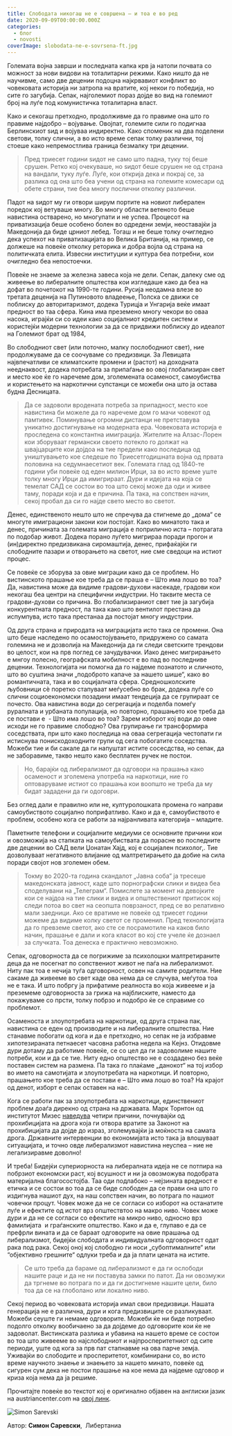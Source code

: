 ```yaml
---
title: Слободата никогаш не е совршена – и тоа е во ред
date: 2020-09-09T00:00:00.000Z
categories:
  - блог
  - novosti
coverImage: slobodata-ne-e-sovrsena-ft.jpg
---
```


Големата војна заврши и последната капка крв ја натопи почвата со можност за нови видови на тоталитарни режими. Како ништо да не научивме, само две децении подоцна најкрвавиот конфликт во човековата историја ни затропа на вратите, кој некои го побeдија, но сите го загубија. Сепак, најголемиот пораз дојде во вид на големиот број на луѓе под комунистичка тоталитарна власт.

Како и секогаш претходно, продолживме да го правиме она што го правиме најдобро – вoјување. Овојпат, големите сили го подигнаа Берлинскиот ѕид и војуваа индиректно. Како споменик на два поделени светови, толку слични, а во исто време сепак толку различни, тој стоеше како непремостлива граница безмалку три децении.

> Пред триесет години ѕидот не само што падна, туку тој беше срушен. Ретко кој очекуваше, но ѕидот беше срушен не од страна на вандали, туку луѓе. Луѓе, кои открија дека и покрај се, за разлика од она што беа учени од страна на големите комесари од обете страни, тие беа многу послични отколку различни.

Падот на ѕидот му ги отвори ширум портите на новиот либерален поредок кој ветуваше многу. Во многу области ветеното беше навистина остварено, но многупати и не успеа. Процесот на приватизација беше особено болен во одредени земји, неоставајќи ја Македонија да биде црниот лебед. Тогаш и не беше толку очигледно дека успехот на приватизацијата во Велика Британија, на пример, се должеше на повеќе отколку реторика и добра војла од страна на политичката елита. Извесни институции и култура беа потребни, кои очигледно беа непостоечки.

Повеќе не знаеме за железна завеса која не дели. Сепак, далеку сме од живеење во либералните општества кои изгледаше како да беа на дофат во почетокот на 1990-те години. Русија неодамна влезе во третата деценија на Путиновото владеење, Полска се движи се поблиску до авторитаризмот, додека Турицја и Унгарија веќе имаат предност во таа сфера. Кина има преземено многу чекори во оваа насока, играјќи си со идеи како социјалниот кредитен систем и користејќи модерни технологии за да се придвижи поблиску до идеалот на Големиот брат од 1984,

Во слободниот свет (или поточно, малку послободниот свет), ние продолжуваме да се соочуваме со предизвици. За Левицата највпечатливи се климатските промени и (растот) на доходната нееднаквост, додека потребата за припаѓање во овој глобализиран свет и место кое ќе го наречеме дом, зголемената осаменост, самоубиства и користењето на наркотични супстанци се можеби она што ја остава будна Десницата.

> Да се задоволи вродената потреба за припадност, место кое навистина би можеле да го наречеме дом го мачи човекот од памтивек. Поминување огромни дистанци не претставува уникатно достигнување на модерната ера. Човековата историја е проследена со константна имиграција. Жителите на Алзас-Лорен кои зборуваат германски своето потекло го должат на швајцарците кои дојдоа на тие предели како последица од уништувањето кое следеше по Триесетгодишната војна од првата половина на седумнаесетиот век. Големата глад од 1840-те години уби повеќе од еден милион Ирци, за во исто време уште толку многу Ирци да имигрираат. Дури и идејата на која се темелат САД се состои во тоа што секој може да оди и живее таму, поради која и да е причина. Па така, на сопствен начин, секој пробал да си го најде свето место во светот.

Денес, единственото нешто што не спречува да стигнеме до „дома“ се многуте имиграциони закони кои постојат. Како во минатото така и денес, причината за големата миграција е поприлично иста – потрагата по подобар живот. Додека порано луѓето мигрираа поради прогон и (ин)директно предизвикана сиромаштија, денес, прифаќајќи ги слободните пазари и отворањето на светот, ние сме сведоци на истиот процес.

Се повеќе се зборува за овие миграции како да се проблем. Но вистинското прашање кое треба да се праша е – Што има лошо во тоа? Да, навистина може да видиме градови-духови насекаде, градови кои некогаш беа центри на специфични индустрии. Но таквите места се градови-духови со причина. Во глобализираниот свет тие ја загубија конкурентната предност, па така како што вентилот престана да испумпува, исто така престанаа да постојат многу индустрии.

Од друга страна и природата на миграцијата исто така се промени. Она што беше наследено по осамостојувањето, придружено со самата големина не и дозволија на Македонија да ги следи светските трендови во целост, кои на прв поглед се зачудувачки. Иако денес мигрирањето е мнгоу полесно, географската мобилност е во пад во последниве децении. Технологијата ни помогна да го најдеме познатото и сличното, што во суштина значи „подоброто капаче за нашето шише“, како во романтичната, така и во социјалната сфера. Средношколските љубовници сè поретко стапуваат меѓусебно во брак, додека луѓе со слични социоекономски позадини имаат тендеција да се групираат се почесто. Ова навистина води до сегрегација и поделба помеѓу руралната и урбаната популација, но повторно, прашањето кое треба да се постави е  - Што има лошо во тоа? Зарем изборот кој води до овие исходи не го правиме слободно? Ова групирање ги трансформира соседствата, при што како последица на оваа сегрегација честопати ги истиснува понискодоходните групи од сега побогатите соседства. Можеби тие и би сакале да ги напуштат истите сосесдства, но сепак, да не заборавиме, такво нешто како бесплатен ручек не постои.

> Но, барајќи од либерализмот да одговори на прашања како осаменост и зголемена употреба на наркотици, ние го оптоваруваме истиот со прашања кои воопшто не треба да му бидат зададени да ги одоговри.

Без оглед дали е правилно или не, културолошката промена го направи самоубиството социјално поприфатливо. Како и да е, самоубиството е проблем, особено кога се работи за најранливата категорија – младите.

Паметните телефони и социјалните медиуми се основните причини кои и овозможија на стапката на самоубиствата да порасне во последните две децении во САД вели Џонатан Хајд, кој е социјален психолог,. Тие дозволуваат негативното влијание од малтретирањето да добие на сила поради својот нов зголемен обем.

> Токму во 2020-та година скандалот „Јавна соба“ ја тресеше македонската јавност, каде што порнографски слики и видеа беа споделувани на „Телеграм“. Помислете за момент на девојките кои се најдоа на тие слики и видеа и општествениот притисок кој следи потоа во свет на сеопшта поврзаност, пред се во релативно мали заедници. Ако се вратиме не повеќе од триесет години можеме да видиме колку светот се променил. Пред технологијата да го превземе светот, ако сте се посрамотиле на каков било начин, прашање е дали и кога класот во кој сте учеле ќе дознаел за случката. Тоа денеска е практично невозможно.

Сепак, одговорноста да се погрижиме за психолошки малтретираните деца да не посегнат по сопствениот живот не паѓа на либерализмот. Ниту пак тоа е нечија туѓа одговорност, освен на самите родители. Ние сакаме да живееме во свет каде ова нема да се случува, меѓутоа тоа не е така. И што побргу ја прифатиме реалноста во која живееме и ја преземеме одговорноста за грижа на најблиските, наместо да покажуваме со прсти, толку побрзо и подобро ќе се справиме со проблемот.

Осаменоста и злоупотребата на наркотици, од друга страна пак, навистина се еден од производите и на либералните општества. Ние станавме побогати од кога и да е претходно, но сепак не ја избравме хипотезираната петнаесет часовна работна недела на Кејнз. Отидовме дури дотаму да работиме повеќе, се со цел да ги задоволиме нашите потреби, кои и да се тие. Ниту едно општество не е создадено без веќе поставен систем на размена. Па така го плаќаме „данокот“ на тој избор во името на самотијата и злоупотребата на наркотици. И повторно, прашањето кое треба да се постави е – Што има лошо во тоа? На крајот од денот, изборт е сепак оставен на нас.

Кога се работи пак за злоупотребата на наркотици, единствениот проблем доаѓа дирекно од страна на државата. Марк Торнтон од институтот Мизес [наведува](https://mises.org/wire/real-cause-americas-opioid-epidemic) четири причини, почнувајќи од прохибицијата на дрога која ги отвора вратите за Законот на прохибицијата да дојде до израз, зголемувајќи ја моќноста на самата дрога. Државните интервенции во економијата исто така ја влошуваат ситуацијата, и точно овде либерализмот навистина неуспеа – ние не легализиравме доволно!

И треба! Бидејќи супериорноста на либералната идеја не се потпира на побрзиот економски раст, кој всушност и ни ја овозможува подобрата материјална благосостојба. Таа оди подлабоко – нејзината вредност е етичка и се состои во тоа да се биде слободен да се прави она што го издигнува нашиот дух, на наш сопствен начин, во потрага по нашиот човечки процут. Човек може да не се согласи со изборот на останатите луѓе и ефектите од истот врз општествтоо на макро ниво. Човек може дури и да не се согласи со ефектите на микро ниво, односно врз фамилијата  и граѓанските општество. Како и да е, глупаво е да се префрли вината и да се бараат одговорите на овие прашања од либерализмот, бидејќи слободата и индивидуалната одговорност одат рака под рака. Секој оној кој слободно ги носи „субоптималните“ или “објективно грешните“ одлуки треба и да ја плати цената на истите.

> Се што треба да бараме од либерализмот е да ги ослободи нашите раце и да не ни поставува замки по патот. Да ни овозмужи да тргнеме во потрага по и да ги достигнеме нашите цели, било тоа да се на глоболано или локално ниво.

Секој период во човековата историја имал свои предизвици. Нашата генерација не е различна, дури и кога предизвиците се разликуваат. Можеби сеуште ги немаме одговорите. Можеби ќе ни биде потребно подолго отколку вообичаено за да дојдеме до одговорите кои ќе не задоволат. Вистинската разлика и убавина на нашето време се состои во тоа што живееме во најслободниот и најпросперитетниот од сите периоди, уште од кога за прв пат стапнавме на ова парче земја. Уживајќи во слободите и просперитетот, комбинирани со, во исто време научното знаење и знаењето за нашето минато, повеќе од сигурен сум дека не постои прашање на кое нема да најдеме одговор и криза која нема да ја решиме.

Прочитајте повеќе во текстот кој е оригинално објавен на англиски јазик на austriancenter.com на [овој линк](https://www.austriancenter.com/freedom-never-perfect-that-is-fine/).

![Simon Sarevski](http://libertaniabackup.local/wp-content/uploads/2020/02/Sime-pic-150x150.jpg)

Автор:
**Симон Саревски**, 
Либертаниа
